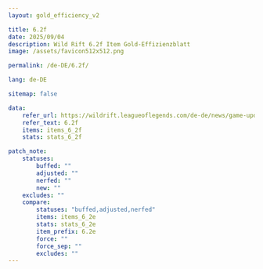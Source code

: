 ```yaml
---
layout: gold_efficiency_v2

title: 6.2f
date: 2025/09/04
description: Wild Rift 6.2f Item Gold-Effizienzblatt
image: /assets/favicon512x512.png

permalink: /de-DE/6.2f/

lang: de-DE

sitemap: false

data:
    refer_url: https://wildrift.leagueoflegends.com/de-de/news/game-updates/wild-rift-patch-notes-6-2f/
    refer_text: 6.2f
    items: items_6_2f
    stats: stats_6_2f

patch_note:
    statuses:
        buffed: ""
        adjusted: ""
        nerfed: ""
        new: ""
    excludes: ""
    compare:
        statuses: "buffed,adjusted,nerfed"
        items: items_6_2e
        stats: stats_6_2e
        item_prefix: 6.2e
        force: ""
        force_sep: ""
        excludes: ""
---
```

